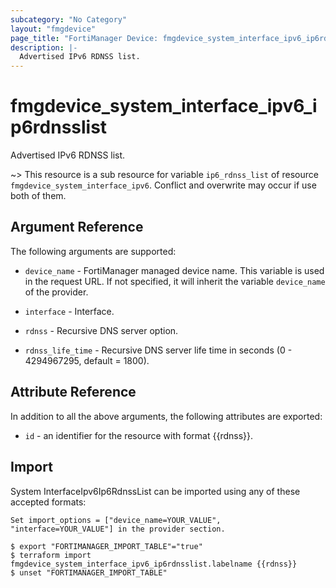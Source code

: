 ```yaml
---
subcategory: "No Category"
layout: "fmgdevice"
page_title: "FortiManager Device: fmgdevice_system_interface_ipv6_ip6rdnsslist"
description: |-
  Advertised IPv6 RDNSS list.
---
```


# fmgdevice_system_interface_ipv6_ip6rdnsslist
Advertised IPv6 RDNSS list.

~> This resource is a sub resource for variable `ip6_rdnss_list` of resource `fmgdevice_system_interface_ipv6`. Conflict and overwrite may occur if use both of them.



## Argument Reference


The following arguments are supported:

* `device_name` - FortiManager managed device name. This variable is used in the request URL. If not specified, it will inherit the variable `device_name` of the provider.
* `interface` - Interface.

* `rdnss` - Recursive DNS server option.
* `rdnss_life_time` - Recursive DNS server life time in seconds (0 - 4294967295, default = 1800).


## Attribute Reference

In addition to all the above arguments, the following attributes are exported:
* `id` - an identifier for the resource with format {{rdnss}}.

## Import

System InterfaceIpv6Ip6RdnssList can be imported using any of these accepted formats:
```
Set import_options = ["device_name=YOUR_VALUE", "interface=YOUR_VALUE"] in the provider section.

$ export "FORTIMANAGER_IMPORT_TABLE"="true"
$ terraform import fmgdevice_system_interface_ipv6_ip6rdnsslist.labelname {{rdnss}}
$ unset "FORTIMANAGER_IMPORT_TABLE"
```

